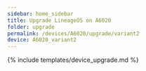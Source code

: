 ```yaml
---
sidebar: home_sidebar
title: Upgrade LineageOS on A6020
folder: upgrade
permalink: /devices/A6020/upgrade/variant2
device: A6020_variant2
---
```

{% include templates/device_upgrade.md %}
